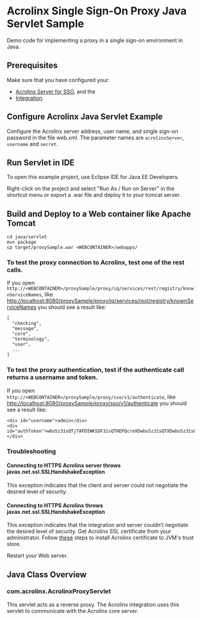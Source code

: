 # Acrolinx Single Sign-On Proxy Java Servlet Sample

Demo code for implementing a proxy in a single sign-on environment in Java.

## Prerequisites

Make sure that you have configured your:
* [Acrolinx Server for SSO](/README.md#configure-the-acrolinx-server), and the 
* [Integration](/README.md#acrolinx-proxy-sample#configure-the-integration).

## Configure Acrolinx Java Servlet Example

Configure the Acrolinx server address, user name, and single sign-on password in the file web.xml. The parameter names are `acrolinxServer`, `username` and `secret`.

## Run Servlet in IDE

To open this example project, use Eclipse IDE for Java EE Developers.

Right-click on the project and select "Run As / Run on Server" in the shortcut menu or export a .war file and deploy it to your tomcat server.

## Build and Deploy to a Web container like Apache Tomcat 

```
cd java/servlet
mvn package
cp target/proxySample.war <WEBCONTAINER>/webapps/
```

### To test the proxy connection to Acrolinx, test one of the rest calls.
If you open `http://<WEBCONTAINER>/proxySample/proxy/iq/services/rest/registry/knownServiceNames`, like [http://localhost:8080/proxySample/proxy/iq/services/rest/registry/knownServiceNames](http://localhost:8080/proxySample/proxy/iq/services/rest/registry/knownServiceNames) you should see a result like:

```
[
  "checking",
  "message",
  "core",
  "terminology",
  "user",
  ...
]
```

### To test the proxy authentication, test if the authenticate call returns a username and token.

If you open `http://<WEBCONTAINER>/proxySample/proxy/sso/v1/authenticate`, like [http://localhost:8080/proxySample/proxy/sso/v1/authenticate](http://localhost:8080/proxySample/proxy/sso/v1/authenticate) you should see a result like:

```
<div id="username">admin</div>
<div id="authToken">wboSz31sQTjTAFDIWKSDF31sQTHEPQcreXDwboSz31sQTXDwboSz31sQQcreXDwboSz31sp4vnHEPQcreXD==</div>
```
### Troubleshooting

#### Connecting to HTTPS Acrolinx server throws javax.net.ssl.SSLHandshakeException
This exception indicates that the client and server could not negotiate the desired level of security.

#### Connecting to HTTPS Acrolinx throws javax.net.ssl.SSLHandshakeException
This exception indicates that the integration and server couldn’t negotiate the desired level of security.
Get Acrolinx SSL certificate from your administrator.
Follow [these](https://docs.oracle.com/javase/tutorial/security/toolsign/rstep2.html) steps to install Acrolinx certificate to JVM's trust store.

Restart your Web server.


## Java Class Overview

### com.acrolinx.AcrolinxProxyServlet

This servlet acts as a reverse proxy. The Acrolinx integration uses this servlet to communicate with the Acrolinx core server.
